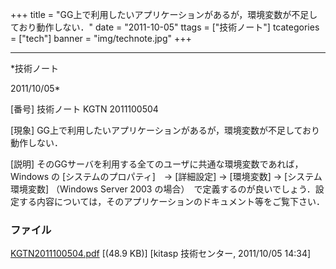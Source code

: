 ﻿+++
title = "GG上で利用したいアプリケーションがあるが，環境変数が不足しており動作しない．"
date = "2011-10-05"
ttags = ["技術ノート"]
tcategories = ["tech"]
banner = "img/technote.jpg"
+++

-----------------------------------------------------------------------------------------------------------------------------

*技術ノート

2011/10/05*


[番号]
技術ノート KGTN 2011100504

[現象]
GG上で利用したいアプリケーションがあるが，環境変数が不足しており動作しない．

[説明]
そのGGサーバを利用する全てのユーザに共通な環境変数であれば， Windows の
[システムのプロパティ]　→ [詳細設定] → [環境変数] →
[システム環境変数] （Windows Server 2003
の場合）　で定義するのが良いでしょう．設定する内容については，そのアプリケーションのドキュメント等をご覧下さい．


### ファイル

 
 


[KGTN2011100504.pdf](http://techreport.kitasp.net/attachments/download/650/KGTN2011100504.pdf)
 [(48.9 KB)] [kitasp 技術センター, 2011/10/05
14:34]


 


 

